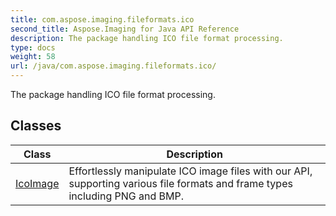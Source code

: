 ```yaml
---
title: com.aspose.imaging.fileformats.ico
second_title: Aspose.Imaging for Java API Reference
description: The package handling ICO file format processing.
type: docs
weight: 58
url: /java/com.aspose.imaging.fileformats.ico/
---
```


The package handling ICO file format processing.


## Classes

| Class | Description |
| --- | --- |
| [IcoImage](../com.aspose.imaging.fileformats.ico/icoimage) | Effortlessly manipulate ICO image files with our API, supporting various file formats and frame types including PNG and BMP. |
